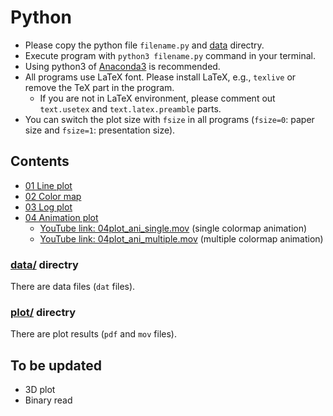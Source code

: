 # Python

- Please copy the python file `filename.py` and [data][data-l] directry. 
- Execute program with `python3 filename.py` command in your terminal. 
- Using python3 of [Anaconda3](https://www.anaconda.com/) is recommended. 
- All programs use LaTeX font. Please install LaTeX, e.g., `texlive` or remove the TeX part in the program. 
    - If you are not in LaTeX environment, please comment out `text.usetex` and `text.latex.preamble` parts. 
- You can switch the plot size with `fsize` in all programs (`fsize=0`: paper size and `fsize=1`: presentation size). 


## Contents
- [01 Line plot](https://github.com/wataiwashi/TIL/blob/master/python/01plot_simple.py)
- [02 Color map](https://github.com/wataiwashi/TIL/blob/master/python/02plot_cmap.py)
- [03 Log plot](https://github.com/wataiwashi/TIL/blob/master/python/03plot_log.py)
- [04 Animation plot](https://github.com/wataiwashi/TIL/blob/master/python/04plot_animation.py)
    - <a href="https://youtu.be/udwaXRFr-uM?si=G_Y4-08vfTf4J38A" target="_blank" rel="noopener noreferrer">YouTube link: 04plot_ani_single.mov</a> (single colormap animation)
    - <a href="https://youtu.be/P60MPKb7BFo?si=JGsqd0yG01gY8sEI" target="_blank" rel="noopener noreferrer">YouTube link: 04plot_ani_multiple.mov</a> (multiple colormap animation)

### [data/][data-l] directry
There are data files (`dat` files). 

### [plot/](https://github.com/wataiwashi/TIL/tree/master/python/plot) directry
There are plot results (`pdf` and `mov` files). 


## To be updated
- 3D plot
- Binary read

[data-l]: https://github.com/wataiwashi/TIL/tree/master/python/data
